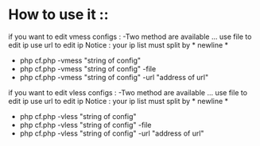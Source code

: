 
# How to use it :: 
  if you want to edit vmess configs :
  -Two method are available ... 
  use file to edit ip 
  use url to edit ip 
  Notice : your ip list must split by * newline *
   - php cf.php -vmess "string of config" 
   - php cf.php -vmess "string of config" -file <address of file> 
   - php cf.php -vmess "string of config" -url "address of url"
   
   
   if you want to edit vless configs :
  -Two method are available ... 
  use file to edit ip 
  use url to edit ip 
  Notice : your ip list must split by * newline *
   - php cf.php -vless "string of config" 
   - php cf.php -vless "string of config" -file <address of file> 
   - php cf.php -vless "string of config" -url "address of url"
